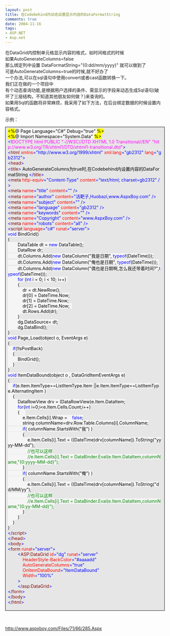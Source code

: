 ```yaml
---
layout: post
title: 在Codebehind内动态设置显示内容的DataFormatString
comments: true
date: 2004-11-16
tags:
- ASP.NET
- Asp.net
---
```


<p>在DataGrid内控制单元格显示内容的格式，如时间格式的时候<br />如果AutoGenerateColumns=false<br />那么绑定列中设置 DataFormatString="{0:dd/mm/yyyy}" 就可以做到了<br />可是AutoGenerateColumns=true的时候,就不好办了<br />一个办法,可以在sql语句中使用convert或者cast函数转换一下。<br />我们正在做的一个项目中<br />有个动态查询功能,是根据用户选择的条件、需显示的字段来动态生成Sql语句(破坏了三层结构，不知道其他朋友如何做？)来查询的。<br />如果用Sql的函数将非常麻烦，我采用了如下方法，在后台绑定数据的时候设置内容格式。</p>
<p>示例：</p>
<p><!--more--></p>
<div style="padding-right: 5.4pt; padding-left: 5.4pt; background: #e6e6e6; padding-bottom: 4px; width: 98%; word-break: break-all; padding-top: 4px; border: windowtext 0.5pt solid;">
<div>
<span style="COLOR: #000000; BACKGROUND-COLOR: #ffff00">&lt;%</span><span id="Codehighlighter1_2_35_Open_Text"><span style="COLOR: #000000; BACKGROUND-COLOR: #f5f5f5">@ Page Language</span><span style="COLOR: #000000; BACKGROUND-COLOR: #f5f5f5">=</span><span style="COLOR: #000000; BACKGROUND-COLOR: #f5f5f5">"</span><span style="COLOR: #000000; BACKGROUND-COLOR: #f5f5f5">C#</span><span style="COLOR: #000000; BACKGROUND-COLOR: #f5f5f5">"</span><span style="COLOR: #000000; BACKGROUND-COLOR: #f5f5f5"> Debug</span><span style="COLOR: #000000; BACKGROUND-COLOR: #f5f5f5">=</span><span style="COLOR: #000000; BACKGROUND-COLOR: #f5f5f5">"</span><span style="COLOR: #000000; BACKGROUND-COLOR: #f5f5f5">true</span><span style="COLOR: #000000; BACKGROUND-COLOR: #f5f5f5">"</span><span style="COLOR: #000000; BACKGROUND-COLOR: #f5f5f5"> </span></span><span style="COLOR: #000000; BACKGROUND-COLOR: #ffff00">%&gt;</span><span style="COLOR: #000000"><br /></span><span style="COLOR: #000000; BACKGROUND-COLOR: #ffff00">&lt;%</span><span id="Codehighlighter1_41_73_Open_Text"><span style="COLOR: #000000; BACKGROUND-COLOR: #f5f5f5">@ Import Namespace</span><span style="COLOR: #000000; BACKGROUND-COLOR: #f5f5f5">=</span><span style="COLOR: #000000; BACKGROUND-COLOR: #f5f5f5">"</span><span style="COLOR: #000000; BACKGROUND-COLOR: #f5f5f5">System.Data</span><span style="COLOR: #000000; BACKGROUND-COLOR: #f5f5f5">"</span><span style="COLOR: #000000; BACKGROUND-COLOR: #f5f5f5"> </span></span><span style="COLOR: #000000; BACKGROUND-COLOR: #ffff00">%&gt;</span><span style="COLOR: #000000"><br /></span><span style="COLOR: #0000ff">&lt;!</span><span style="COLOR: #ff00ff">DOCTYPE html PUBLIC "-//W3C//DTD XHTML 1.0 Transitional//EN" "http://www.w3.org/TR/xhtml1/DTD/xhtml1-transitional.dtd"</span><span style="COLOR: #0000ff">&gt;</span><span style="COLOR: #000000"><br /></span><span style="COLOR: #0000ff">&lt;</span><span style="COLOR: #800000">html </span><span style="COLOR: #ff0000">xmlns</span><span style="COLOR: #0000ff">="http://www.w3.org/1999/xhtml"</span><span style="COLOR: #ff0000"> xml:lang</span><span style="COLOR: #0000ff">="gb2312"</span><span style="COLOR: #ff0000"> lang</span><span style="COLOR: #0000ff">="gb2312"</span><span style="COLOR: #0000ff">&gt;</span><span style="COLOR: #000000"><br /></span><span style="COLOR: #0000ff">&lt;</span><span style="COLOR: #800000">head</span><span style="COLOR: #0000ff">&gt;</span><span style="COLOR: #000000"><br /></span><span style="COLOR: #0000ff">&lt;</span><span style="COLOR: #800000">title</span><span style="COLOR: #0000ff">&gt;</span><span style="COLOR: #000000"> AutoGenerateColumns为true时,在Codebehind内设置内容的DataFormatString </span><span style="COLOR: #0000ff">&lt;/</span><span style="COLOR: #800000">title</span><span style="COLOR: #0000ff">&gt;</span><span style="COLOR: #000000"><br /></span><span style="COLOR: #0000ff">&lt;</span><span style="COLOR: #800000">meta </span><span style="COLOR: #ff0000">http-equiv</span><span style="COLOR: #0000ff">="Content-Type"</span><span style="COLOR: #ff0000"> content</span><span style="COLOR: #0000ff">="text/html; charset=gb2312"</span><span style="COLOR: #ff0000"> </span><span style="COLOR: #0000ff">/&gt;</span><span style="COLOR: #000000"><br /></span><span style="COLOR: #0000ff">&lt;</span><span style="COLOR: #800000">meta </span><span style="COLOR: #ff0000">name</span><span style="COLOR: #0000ff">="title"</span><span style="COLOR: #ff0000"> content</span><span style="COLOR: #0000ff">=""</span><span style="COLOR: #ff0000"> </span><span style="COLOR: #0000ff">/&gt;</span><span style="COLOR: #000000"><br /></span><span style="COLOR: #0000ff">&lt;</span><span style="COLOR: #800000">meta </span><span style="COLOR: #ff0000">name</span><span style="COLOR: #0000ff">="author"</span><span style="COLOR: #ff0000"> content</span><span style="COLOR: #0000ff">="活靶子,Huobazi,www.AspxBoy.com"</span><span style="COLOR: #ff0000"> </span><span style="COLOR: #0000ff">/&gt;</span><span style="COLOR: #000000"><br /></span><span style="COLOR: #0000ff">&lt;</span><span style="COLOR: #800000">meta </span><span style="COLOR: #ff0000">name</span><span style="COLOR: #0000ff">="subject"</span><span style="COLOR: #ff0000"> content</span><span style="COLOR: #0000ff">=""</span><span style="COLOR: #ff0000"> </span><span style="COLOR: #0000ff">/&gt;</span><span style="COLOR: #000000"><br /></span><span style="COLOR: #0000ff">&lt;</span><span style="COLOR: #800000">meta </span><span style="COLOR: #ff0000">name</span><span style="COLOR: #0000ff">="language"</span><span style="COLOR: #ff0000"> content</span><span style="COLOR: #0000ff">="gb2312"</span><span style="COLOR: #ff0000"> </span><span style="COLOR: #0000ff">/&gt;</span><span style="COLOR: #000000"><br /></span><span style="COLOR: #0000ff">&lt;</span><span style="COLOR: #800000">meta </span><span style="COLOR: #ff0000">name</span><span style="COLOR: #0000ff">="keywords"</span><span style="COLOR: #ff0000"> content</span><span style="COLOR: #0000ff">=""</span><span style="COLOR: #ff0000"> </span><span style="COLOR: #0000ff">/&gt;</span><span style="COLOR: #000000"><br /></span><span style="COLOR: #0000ff">&lt;</span><span style="COLOR: #800000">meta </span><span style="COLOR: #ff0000">name</span><span style="COLOR: #0000ff">="Copyright"</span><span style="COLOR: #ff0000"> content</span><span style="COLOR: #0000ff">="www.AspxBoy.com"</span><span style="COLOR: #ff0000"> </span><span style="COLOR: #0000ff">/&gt;</span><span style="COLOR: #000000"><br /></span><span style="COLOR: #0000ff">&lt;</span><span style="COLOR: #800000">meta </span><span style="COLOR: #ff0000">name</span><span style="COLOR: #0000ff">="robots"</span><span style="COLOR: #ff0000"> content</span><span style="COLOR: #0000ff">="all"</span><span style="COLOR: #ff0000"> </span><span style="COLOR: #0000ff">/&gt;</span><span style="COLOR: #000000"><br /></span><span style="COLOR: #0000ff">&lt;</span><span style="COLOR: #800000">script </span><span style="COLOR: #ff0000">language</span><span style="COLOR: #0000ff">="c#"</span><span style="COLOR: #ff0000"> runat</span><span style="COLOR: #0000ff">="server"</span><span style="COLOR: #0000ff">&gt;</span><span id="Codehighlighter1_763_2162_Open_Text"><span style="COLOR: #000000; BACKGROUND-COLOR: #f5f5f5"><br /></span><span style="COLOR: #0000ff; BACKGROUND-COLOR: #f5f5f5">void</span><span style="COLOR: #000000; BACKGROUND-COLOR: #f5f5f5"> BindGrid()<br /></span><span id="Codehighlighter1_780_1285_Open_Text"><span style="COLOR: #000000; BACKGROUND-COLOR: #f5f5f5">{<br />        DataTable dt </span><span style="COLOR: #000000; BACKGROUND-COLOR: #f5f5f5">=</span><span style="COLOR: #000000; BACKGROUND-COLOR: #f5f5f5"> </span><span style="COLOR: #0000ff; BACKGROUND-COLOR: #f5f5f5">new</span><span style="COLOR: #000000; BACKGROUND-COLOR: #f5f5f5"> DataTable();<br />        DataRow dr;<br />        dt.Columns.Add(</span><span style="COLOR: #0000ff; BACKGROUND-COLOR: #f5f5f5">new</span><span style="COLOR: #000000; BACKGROUND-COLOR: #f5f5f5"> DataColumn(</span><span style="COLOR: #000000; BACKGROUND-COLOR: #f5f5f5">"</span><span style="COLOR: #000000; BACKGROUND-COLOR: #f5f5f5">我是日期</span><span style="COLOR: #000000; BACKGROUND-COLOR: #f5f5f5">"</span><span style="COLOR: #000000; BACKGROUND-COLOR: #f5f5f5">, </span><span style="COLOR: #0000ff; BACKGROUND-COLOR: #f5f5f5">typeof</span><span style="COLOR: #000000; BACKGROUND-COLOR: #f5f5f5">(DateTime)));<br />        dt.Columns.Add(</span><span style="COLOR: #0000ff; BACKGROUND-COLOR: #f5f5f5">new</span><span style="COLOR: #000000; BACKGROUND-COLOR: #f5f5f5"> DataColumn(</span><span style="COLOR: #000000; BACKGROUND-COLOR: #f5f5f5">"</span><span style="COLOR: #000000; BACKGROUND-COLOR: #f5f5f5">俺也是日期</span><span style="COLOR: #000000; BACKGROUND-COLOR: #f5f5f5">"</span><span style="COLOR: #000000; BACKGROUND-COLOR: #f5f5f5">, </span><span style="COLOR: #0000ff; BACKGROUND-COLOR: #f5f5f5">typeof</span><span style="COLOR: #000000; BACKGROUND-COLOR: #f5f5f5">(DateTime))); <br />        dt.Columns.Add(</span><span style="COLOR: #0000ff; BACKGROUND-COLOR: #f5f5f5">new</span><span style="COLOR: #000000; BACKGROUND-COLOR: #f5f5f5"> DataColumn(</span><span style="COLOR: #000000; BACKGROUND-COLOR: #f5f5f5">"</span><span style="COLOR: #000000; BACKGROUND-COLOR: #f5f5f5">偶也是日期啊,怎么我还带着时间?</span><span style="COLOR: #000000; BACKGROUND-COLOR: #f5f5f5">"</span><span style="COLOR: #000000; BACKGROUND-COLOR: #f5f5f5">,</span><span style="COLOR: #0000ff; BACKGROUND-COLOR: #f5f5f5">typeof</span><span style="COLOR: #000000; BACKGROUND-COLOR: #f5f5f5">(DateTime)));<br />        </span><span style="COLOR: #0000ff; BACKGROUND-COLOR: #f5f5f5">for</span><span style="COLOR: #000000; BACKGROUND-COLOR: #f5f5f5"> (</span><span style="COLOR: #0000ff; BACKGROUND-COLOR: #f5f5f5">int</span><span style="COLOR: #000000; BACKGROUND-COLOR: #f5f5f5"> i </span><span style="COLOR: #000000; BACKGROUND-COLOR: #f5f5f5">=</span><span style="COLOR: #000000; BACKGROUND-COLOR: #f5f5f5"> </span><span style="COLOR: #000000; BACKGROUND-COLOR: #f5f5f5">0</span><span style="COLOR: #000000; BACKGROUND-COLOR: #f5f5f5">; i </span><span style="COLOR: #000000; BACKGROUND-COLOR: #f5f5f5">&lt;</span><span style="COLOR: #000000; BACKGROUND-COLOR: #f5f5f5"> </span><span style="COLOR: #000000; BACKGROUND-COLOR: #f5f5f5">10</span><span style="COLOR: #000000; BACKGROUND-COLOR: #f5f5f5">; i</span><span style="COLOR: #000000; BACKGROUND-COLOR: #f5f5f5">++</span><span style="COLOR: #000000; BACKGROUND-COLOR: #f5f5f5">) <br />        </span><span id="Codehighlighter1_1081_1245_Open_Text"><span style="COLOR: #000000; BACKGROUND-COLOR: #f5f5f5">{<br />            dr </span><span style="COLOR: #000000; BACKGROUND-COLOR: #f5f5f5">=</span><span style="COLOR: #000000; BACKGROUND-COLOR: #f5f5f5"> dt.NewRow();<br />            dr[</span><span style="COLOR: #000000; BACKGROUND-COLOR: #f5f5f5">0</span><span style="COLOR: #000000; BACKGROUND-COLOR: #f5f5f5">] </span><span style="COLOR: #000000; BACKGROUND-COLOR: #f5f5f5">=</span><span style="COLOR: #000000; BACKGROUND-COLOR: #f5f5f5"> DateTime.Now;<br />            dr[</span><span style="COLOR: #000000; BACKGROUND-COLOR: #f5f5f5">1</span><span style="COLOR: #000000; BACKGROUND-COLOR: #f5f5f5">] </span><span style="COLOR: #000000; BACKGROUND-COLOR: #f5f5f5">=</span><span style="COLOR: #000000; BACKGROUND-COLOR: #f5f5f5"> DateTime.Now;<br />            dr[</span><span style="COLOR: #000000; BACKGROUND-COLOR: #f5f5f5">2</span><span style="COLOR: #000000; BACKGROUND-COLOR: #f5f5f5">] </span><span style="COLOR: #000000; BACKGROUND-COLOR: #f5f5f5">=</span><span style="COLOR: #000000; BACKGROUND-COLOR: #f5f5f5"> DateTime.Now;  <br />            dt.Rows.Add(dr);<br />        }</span></span><span style="COLOR: #000000; BACKGROUND-COLOR: #f5f5f5"><br />        dg.DataSource</span><span style="COLOR: #000000; BACKGROUND-COLOR: #f5f5f5">=</span><span style="COLOR: #000000; BACKGROUND-COLOR: #f5f5f5"> dt;<br />        dg.DataBind();<br />}</span></span><span style="COLOR: #000000; BACKGROUND-COLOR: #f5f5f5"><br /></span><span style="COLOR: #0000ff; BACKGROUND-COLOR: #f5f5f5">void</span><span style="COLOR: #000000; BACKGROUND-COLOR: #f5f5f5"> Page_Load(object o, EventArgs e)<br /></span><span id="Codehighlighter1_1325_1364_Open_Text"><span style="COLOR: #000000; BACKGROUND-COLOR: #f5f5f5">{<br />    </span><span style="COLOR: #0000ff; BACKGROUND-COLOR: #f5f5f5">if</span><span style="COLOR: #000000; BACKGROUND-COLOR: #f5f5f5">(</span><span style="COLOR: #000000; BACKGROUND-COLOR: #f5f5f5">!</span><span style="COLOR: #000000; BACKGROUND-COLOR: #f5f5f5">IsPostBack)<br />    </span><span id="Codehighlighter1_1345_1362_Open_Text"><span style="COLOR: #000000; BACKGROUND-COLOR: #f5f5f5">{<br />        BindGrid();<br />    }</span></span><span style="COLOR: #000000; BACKGROUND-COLOR: #f5f5f5"><br />}</span></span><span style="COLOR: #000000; BACKGROUND-COLOR: #f5f5f5"><br /></span><span style="COLOR: #0000ff; BACKGROUND-COLOR: #f5f5f5">void</span><span style="COLOR: #000000; BACKGROUND-COLOR: #f5f5f5"> ItemDataBound(object o , DataGridItemEventArgs e)<br /></span><span id="Codehighlighter1_1421_2161_Open_Text"><span style="COLOR: #000000; BACKGROUND-COLOR: #f5f5f5">{<br />    </span><span style="COLOR: #0000ff; BACKGROUND-COLOR: #f5f5f5">if</span><span style="COLOR: #000000; BACKGROUND-COLOR: #f5f5f5">(e.Item.ItemType</span><span style="COLOR: #000000; BACKGROUND-COLOR: #f5f5f5">==</span><span style="COLOR: #000000; BACKGROUND-COLOR: #f5f5f5">ListItemType.Item </span><span style="COLOR: #000000; BACKGROUND-COLOR: #f5f5f5">||</span><span style="COLOR: #000000; BACKGROUND-COLOR: #f5f5f5">e.Item.ItemType</span><span style="COLOR: #000000; BACKGROUND-COLOR: #f5f5f5">==</span><span style="COLOR: #000000; BACKGROUND-COLOR: #f5f5f5">ListItemType.AlternatingItem )<br />    </span><span id="Codehighlighter1_1513_2159_Open_Text"><span style="COLOR: #000000; BACKGROUND-COLOR: #f5f5f5">{<br />        DataRowView drv </span><span style="COLOR: #000000; BACKGROUND-COLOR: #f5f5f5">=</span><span style="COLOR: #000000; BACKGROUND-COLOR: #f5f5f5"> (DataRowView)e.Item.DataItem;<br />        </span><span style="COLOR: #0000ff; BACKGROUND-COLOR: #f5f5f5">for</span><span style="COLOR: #000000; BACKGROUND-COLOR: #f5f5f5">(</span><span style="COLOR: #0000ff; BACKGROUND-COLOR: #f5f5f5">int</span><span style="COLOR: #000000; BACKGROUND-COLOR: #f5f5f5"> i</span><span style="COLOR: #000000; BACKGROUND-COLOR: #f5f5f5">=</span><span style="COLOR: #000000; BACKGROUND-COLOR: #f5f5f5">0</span><span style="COLOR: #000000; BACKGROUND-COLOR: #f5f5f5">;i</span><span style="COLOR: #000000; BACKGROUND-COLOR: #f5f5f5">&lt;</span><span style="COLOR: #000000; BACKGROUND-COLOR: #f5f5f5">e.Item.Cells.Count;i</span><span style="COLOR: #000000; BACKGROUND-COLOR: #f5f5f5">++</span><span style="COLOR: #000000; BACKGROUND-COLOR: #f5f5f5">)<br />        </span><span id="Codehighlighter1_1607_2156_Open_Text"><span style="COLOR: #000000; BACKGROUND-COLOR: #f5f5f5">{     <br />            e.Item.Cells[i].Wrap </span><span style="COLOR: #000000; BACKGROUND-COLOR: #f5f5f5">=</span><span style="COLOR: #000000; BACKGROUND-COLOR: #f5f5f5">    </span><span style="COLOR: #0000ff; BACKGROUND-COLOR: #f5f5f5">false</span><span style="COLOR: #000000; BACKGROUND-COLOR: #f5f5f5">;<br />            string columnName</span><span style="COLOR: #000000; BACKGROUND-COLOR: #f5f5f5">=</span><span style="COLOR: #000000; BACKGROUND-COLOR: #f5f5f5">drv.Row.Table.Columns[i].ColumnName;<br />            </span><span style="COLOR: #0000ff; BACKGROUND-COLOR: #f5f5f5">if</span><span style="COLOR: #000000; BACKGROUND-COLOR: #f5f5f5">( columnName.StartsWith(</span><span style="COLOR: #000000; BACKGROUND-COLOR: #f5f5f5">"</span><span style="COLOR: #000000; BACKGROUND-COLOR: #f5f5f5">我</span><span style="COLOR: #000000; BACKGROUND-COLOR: #f5f5f5">"</span><span style="COLOR: #000000; BACKGROUND-COLOR: #f5f5f5">) )<br />            </span><span id="Codehighlighter1_1741_1928_Open_Text"><span style="COLOR: #000000; BACKGROUND-COLOR: #f5f5f5">{<br />                e.Item.Cells[i].Text </span><span style="COLOR: #000000; BACKGROUND-COLOR: #f5f5f5">=</span><span style="COLOR: #000000; BACKGROUND-COLOR: #f5f5f5"> ((DateTime)drv[columnName]).ToString(</span><span style="COLOR: #000000; BACKGROUND-COLOR: #f5f5f5">"</span><span style="COLOR: #000000; BACKGROUND-COLOR: #f5f5f5">yyyy-MM-dd</span><span style="COLOR: #000000; BACKGROUND-COLOR: #f5f5f5">"</span><span style="COLOR: #000000; BACKGROUND-COLOR: #f5f5f5">);<br />                </span><span style="COLOR: #008000; BACKGROUND-COLOR: #f5f5f5">//</span><span style="COLOR: #008000; BACKGROUND-COLOR: #f5f5f5">也可以这样</span><span style="COLOR: #008000; BACKGROUND-COLOR: #f5f5f5"><br /></span><span style="COLOR: #000000; BACKGROUND-COLOR: #f5f5f5">                </span><span style="COLOR: #008000; BACKGROUND-COLOR: #f5f5f5">//</span><span style="COLOR: #008000; BACKGROUND-COLOR: #f5f5f5">e.Item.Cells[i].Text = DataBinder.Eval(e.Item.DataItem,columnName,"{0:yyyy-MM-dd}");</span><span style="COLOR: #008000; BACKGROUND-COLOR: #f5f5f5"><br /></span><span style="COLOR: #000000; BACKGROUND-COLOR: #f5f5f5">            }</span></span><span style="COLOR: #000000; BACKGROUND-COLOR: #f5f5f5"><br />            </span><span style="COLOR: #0000ff; BACKGROUND-COLOR: #f5f5f5">if</span><span style="COLOR: #000000; BACKGROUND-COLOR: #f5f5f5">( columnName.StartsWith(</span><span style="COLOR: #000000; BACKGROUND-COLOR: #f5f5f5">"</span><span style="COLOR: #000000; BACKGROUND-COLOR: #f5f5f5">俺</span><span style="COLOR: #000000; BACKGROUND-COLOR: #f5f5f5">"</span><span style="COLOR: #000000; BACKGROUND-COLOR: #f5f5f5">) )<br />            </span><span id="Codehighlighter1_1969_2152_Open_Text"><span style="COLOR: #000000; BACKGROUND-COLOR: #f5f5f5">{<br />                e.Item.Cells[i].Text </span><span style="COLOR: #000000; BACKGROUND-COLOR: #f5f5f5">=</span><span style="COLOR: #000000; BACKGROUND-COLOR: #f5f5f5"> ((DateTime)drv[columnName]).ToString(</span><span style="COLOR: #000000; BACKGROUND-COLOR: #f5f5f5">"</span><span style="COLOR: #000000; BACKGROUND-COLOR: #f5f5f5">dd/MM/yy</span><span style="COLOR: #000000; BACKGROUND-COLOR: #f5f5f5">"</span><span style="COLOR: #000000; BACKGROUND-COLOR: #f5f5f5">);<br />                </span><span style="COLOR: #008000; BACKGROUND-COLOR: #f5f5f5">//</span><span style="COLOR: #008000; BACKGROUND-COLOR: #f5f5f5">也可以这样</span><span style="COLOR: #008000; BACKGROUND-COLOR: #f5f5f5"><br /></span><span style="COLOR: #000000; BACKGROUND-COLOR: #f5f5f5">                </span><span style="COLOR: #008000; BACKGROUND-COLOR: #f5f5f5">//</span><span style="COLOR: #008000; BACKGROUND-COLOR: #f5f5f5">e.Item.Cells[i].Text = DataBinder.Eval(e.Item.DataItem,columnName,"{0:yy-MM-dd}");</span><span style="COLOR: #008000; BACKGROUND-COLOR: #f5f5f5"><br /></span><span style="COLOR: #000000; BACKGROUND-COLOR: #f5f5f5">            }</span></span><span style="COLOR: #000000; BACKGROUND-COLOR: #f5f5f5"><br />        }</span></span><span style="COLOR: #000000; BACKGROUND-COLOR: #f5f5f5"><br />    }</span></span><span style="COLOR: #000000; BACKGROUND-COLOR: #f5f5f5"><br />}</span></span><span style="COLOR: #000000; BACKGROUND-COLOR: #f5f5f5"><br /></span></span><span style="COLOR: #0000ff">&lt;/</span><span style="COLOR: #800000">script</span><span style="COLOR: #0000ff">&gt;</span><span style="COLOR: #000000"><br /></span><span style="COLOR: #0000ff">&lt;/</span><span style="COLOR: #800000">head</span><span style="COLOR: #0000ff">&gt;</span><span style="COLOR: #000000"><br /></span><span style="COLOR: #0000ff">&lt;</span><span style="COLOR: #800000">body</span><span style="COLOR: #0000ff">&gt;</span><span style="COLOR: #000000"><br /></span><span style="COLOR: #0000ff">&lt;</span><span style="COLOR: #800000">form </span><span style="COLOR: #ff0000">runat</span><span style="COLOR: #0000ff">="server"</span><span style="COLOR: #0000ff">&gt;</span><span style="COLOR: #000000"><br />        </span><span style="COLOR: #0000ff">&lt;</span><span style="COLOR: #800000">ASP:DataGrid </span><span style="COLOR: #ff0000">id</span><span style="COLOR: #0000ff">="dg"</span><span style="COLOR: #ff0000"> runat</span><span style="COLOR: #0000ff">="server"</span><span style="COLOR: #ff0000">       <br />            HeaderStyle-BackColor</span><span style="COLOR: #0000ff">="#aaaadd"</span><span style="COLOR: #ff0000"><br />            AutoGenerateColumns</span><span style="COLOR: #0000ff">="true"</span><span style="COLOR: #ff0000"><br />            OnItemDataBound</span><span style="COLOR: #0000ff">="ItemDataBound"</span><span style="COLOR: #ff0000"><br />            Width</span><span style="COLOR: #0000ff">="100%"</span><span style="COLOR: #ff0000"><br />        </span><span style="COLOR: #0000ff">&gt;</span><span style="COLOR: #000000"><br />        </span><span style="COLOR: #0000ff">&lt;/</span><span style="COLOR: #800000">asp:DataGrid</span><span style="COLOR: #0000ff">&gt;</span><span style="COLOR: #000000">        <br /></span><span style="COLOR: #0000ff">&lt;/</span><span style="COLOR: #800000">form</span><span style="COLOR: #0000ff">&gt;</span><span style="COLOR: #000000"><br /></span><span style="COLOR: #0000ff">&lt;/</span><span style="COLOR: #800000">body</span><span style="COLOR: #0000ff">&gt;</span><span style="COLOR: #000000"><br /></span><span style="COLOR: #0000ff">&lt;/</span><span style="COLOR: #800000">html</span><span style="COLOR: #0000ff">&gt;</span>
</div>
<p></p>
</div>
<br /> <p><a href="http://www.aspxboy.com/Files/71/66/285.Aspx">http://www.aspxboy.com/Files/71/66/285.Aspx</a></p>				
